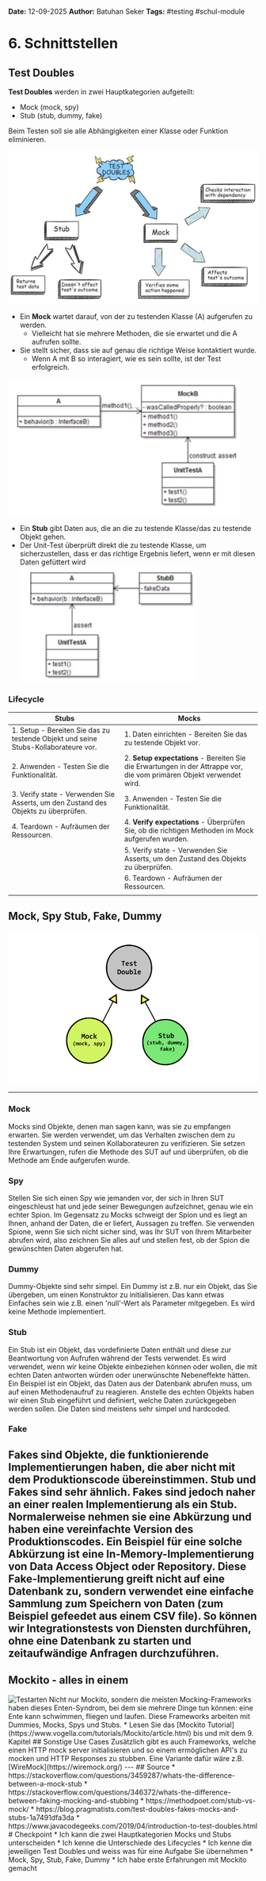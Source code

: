 
**Date:** 12-09-2025
**Author:** Batuhan Seker
**Tags:** #testing #schul-module 
# 6. Schnittstellen

## Test Doubles

**Test Doubles** werden in zwei Hauptkategorien aufgeteilt:
- Mock (mock, spy)
- Stub (stub, dummy, fake)

Beim Testen soll sie alle Abhängigkeiten einer Klasse oder Funktion eliminieren.

![](./x_ressources/2025-09-12/image/image.png)
- Ein **Mock** wartet darauf, von der zu testenden Klasse (A) aufgerufen zu werden.
    - Vielleicht hat sie mehrere Methoden, die sie erwartet und die A aufrufen sollte.
- Sie stellt sicher, dass sie auf genau die richtige Weise kontaktiert wurde.
    - Wenn A mit B so interagiert, wie es sein sollte, ist der Test erfolgreich.

![](./x_ressources/2025-09-12/image/image-2.png)
- Ein **Stub** gibt Daten aus, die an die zu testende Klasse/das zu testende Objekt gehen.
- Der Unit-Test überprüft direkt die zu testende Klasse, um sicherzustellen, dass er das richtige Ergebnis liefert, wenn er mit diesen Daten gefüttert wird
![](./x_ressources/2025-09-12/image/image-3.png)

### Lifecycle

| Stubs                                                                              | Mocks                                                                                                                 |
| ---------------------------------------------------------------------------------- | --------------------------------------------------------------------------------------------------------------------- |
| 1. Setup - Bereiten Sie das zu testende Objekt und seine Stubs-Kollaborateure vor. | 1. Daten einrichten - Bereiten Sie das zu testende Objekt vor.                                                        |
| 2. Anwenden - Testen Sie die Funktionalität.                                       | 2. **Setup expectations** - Bereiten Sie die Erwartungen in der Attrappe vor, die vom primären Objekt verwendet wird. |
| 3. Verify state - Verwenden Sie Asserts, um den Zustand des Objekts zu überprüfen. | 3. Anwenden - Testen Sie die Funktionalität.                                                                          |
| 4. Teardown - Aufräumen der Ressourcen.                                            | 4. **Verify expectations** - Überprüfen Sie, ob die richtigen Methoden im Mock aufgerufen wurden.                     |
|                                                                                    | 5. Verify state - Verwenden Sie Asserts, um den Zustand des Objekts zu überprüfen.                                    |
|                                                                                    | 6. Teardown - Aufräumen der Ressourcen.                                                                               |
|                                                                                    |                                                                                                                       |
## Mock, Spy Stub, Fake, Dummy

![](./x_ressources/2025-09-12/image/image-4.png)

---

### Mock
Mocks sind Objekte, denen man sagen kann, was sie zu empfangen erwarten. Sie werden verwendet, um das Verhalten
zwischen dem zu testenden System und seinen Kollaborateuren zu verifizieren.
Sie setzen Ihre Erwartungen, rufen die Methode des SUT auf und überprüfen, ob die Methode am Ende aufgerufen wurde.
### Spy
Stellen Sie sich einen Spy wie jemanden vor, der sich in Ihren SUT eingeschleust hat und jede seiner Bewegungen
aufzeichnet, genau wie ein echter Spion. Im Gegensatz zu Mocks schweigt der Spion und es liegt an Ihnen, anhand der
Daten, die er liefert, Aussagen zu treffen.
Sie verwenden Spione, wenn Sie sich nicht sicher sind, was Ihr SUT von Ihrem Mitarbeiter abrufen wird, also zeichnen Sie alles auf und stellen fest, ob der Spion die gewünschten Daten abgerufen hat.
### Dummy
Dummy-Objekte sind sehr simpel. Ein Dummy ist z.B. nur ein Objekt, das Sie übergeben, um einen Konstruktor zu initialisieren.
Das kann etwas Einfaches sein wie z.B. einen 'null'-Wert als Parameter mitgegeben. Es wird keine Methode implementiert.
### Stub
Ein Stub ist ein Objekt, das vordefinierte Daten enthält und diese zur Beantwortung von Aufrufen während der Tests
verwendet. Es wird verwendet, wenn wir keine Objekte einbeziehen können oder wollen, die mit echten Daten antworten
würden oder unerwünschte Nebeneffekte hätten.
Ein Beispiel ist ein Objekt, das Daten aus der Datenbank abrufen muss, um auf einen Methodenaufruf zu reagieren.
Anstelle des echten Objekts haben wir einen Stub eingeführt und definiert, welche Daten zurückgegeben werden sollen. Die
Daten sind meistens sehr simpel und hardcoded.
### Fake
Fakes sind Objekte, die funktionierende Implementierungen haben, die aber nicht mit dem Produktionscode übereinstimmen.
Stub und Fakes sind sehr ähnlich. Fakes sind jedoch naher an einer realen Implementierung als ein Stub. Normalerweise
nehmen sie eine Abkürzung und haben
eine vereinfachte Version des Produktionscodes.
Ein Beispiel für eine solche Abkürzung ist eine In-Memory-Implementierung von Data Access Object oder Repository. Diese
Fake-Implementierung greift nicht auf eine Datenbank zu, sondern verwendet eine einfache Sammlung zum Speichern von
Daten (zum Beispiel gefeedet aus einem CSV file). So können wir Integrationstests von Diensten durchführen, ohne eine
Datenbank zu starten und zeitaufwändige Anfragen durchzuführen.
---
## Mockito - alles in einem
<img src="./x_gitres/mockito.png"  width="50%" alt="Testarten">
Nicht nur Mockito, sondern die meisten Mocking-Frameworks haben dieses Enten-Syndrom, bei dem sie mehrere Dinge tun
können: eine Ente kann schwimmen, fliegen und laufen. Diese Frameworks arbeiten mit Dummies, Mocks, Spys und Stubs.
* Lesen Sie das [Mockito Tutorial](https://www.vogella.com/tutorials/Mockito/article.html) bis und mit dem 9. Kapitel
## Sonstige Use Cases
Zusätzlich gibt es auch Frameworks, welche einen HTTP mock server initialisieren und so einem ermöglichen API's zu mocken
und HTTP Responses zu stubben. Eine Variante dafür wäre z.B. [WireMock](https://wiremock.org/)
---
## Source
* https://stackoverflow.com/questions/3459287/whats-the-difference-between-a-mock-stub
* https://stackoverflow.com/questions/346372/whats-the-difference-between-faking-mocking-and-stubbing
* https://methodpoet.com/stub-vs-mock/
* https://blog.pragmatists.com/test-doubles-fakes-mocks-and-stubs-1a7491dfa3da
* https://www.javacodegeeks.com/2019/04/introduction-to-test-doubles.html
# Checkpoint
* Ich kann die zwei Hauptkategorien Mocks und Stubs unterscheiden
* Ich kenne die Unterschiede des Lifecycles
* Ich kenne die jeweiligen Test Doubles und weiss was für eine Aufgabe Sie übernehmen
  * Mock, Spy, Stub, Fake, Dummy
* Ich habe erste Erfahrungen mit Mockito gemacht